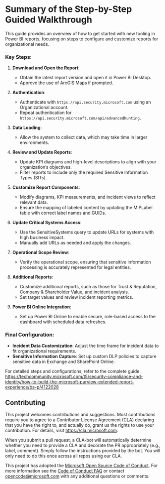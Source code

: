 # Summary of the Step-by-Step Guided Walkthrough

This guide provides an overview of how to get started with new tooling in Power BI reports, focusing on steps to configure and customize reports for organizational needs.

### Key Steps:

1. **Download and Open the Report**:
   - Obtain the latest report version and open it in Power BI Desktop.
   - Approve the use of ArcGIS Maps if prompted.

2. **Authentication**:
   - Authenticate with `https://api.security.microsoft.com` using an Organizational account.
   - Repeat authentication for `https://api.security.microsoft.com/api/advancedhunting`.

3. **Data Loading**:
   - Allow the system to collect data, which may take time in larger environments.

4. **Review and Update Reports**:
   - Update KPI diagrams and high-level descriptions to align with your organization’s objectives.
   - Filter reports to include only the required Sensitive Information Types (SITs).

5. **Customize Report Components**:
   - Modify diagrams, KPI measurements, and incident views to reflect relevant data.
   - Ensure the mapping of labeled content by updating the MIPLabel table with correct label names and GUIDs.

6. **Update Critical Systems Access**:
   - Use the SensitiveSystems query to update URLs for systems with high business impact.
   - Manually add URLs as needed and apply the changes.

7. **Operational Scope Review**:
   - Verify the operational scope, ensuring that sensitive information processing is accurately represented for legal entities.

8. **Additional Reports**:
   - Customize additional reports, such as those for Trust & Reputation, Company & Shareholder Value, and incident analysis.
   - Set target values and review incident reporting metrics.

9. **Power BI Online Integration**:
   - Set up Power BI Online to enable secure, role-based access to the dashboard with scheduled data refreshes.

### Final Configuration:

- **Incident Data Customization**: Adjust the time frame for incident data to fit organizational requirements.
- **Sensitive Information Capture**: Set up custom DLP policies to capture sensitive data in Exchange and SharePoint Online.

For detailed steps and configurations, refer to the complete guide. https://techcommunity.microsoft.com/t5/security-compliance-and-identity/how-to-build-the-microsoft-purview-extended-report-experience/ba-p/4122028

## Contributing

This project welcomes contributions and suggestions.  Most contributions require you to agree to a
Contributor License Agreement (CLA) declaring that you have the right to, and actually do, grant us
the rights to use your contribution. For details, visit https://cla.microsoft.com.

When you submit a pull request, a CLA-bot will automatically determine whether you need to provide
a CLA and decorate the PR appropriately (e.g., label, comment). Simply follow the instructions
provided by the bot. You will only need to do this once across all repos using our CLA.

This project has adopted the [Microsoft Open Source Code of Conduct](https://opensource.microsoft.com/codeofconduct/).
For more information see the [Code of Conduct FAQ](https://opensource.microsoft.com/codeofconduct/faq/) or
contact [opencode@microsoft.com](mailto:opencode@microsoft.com) with any additional questions or comments.
